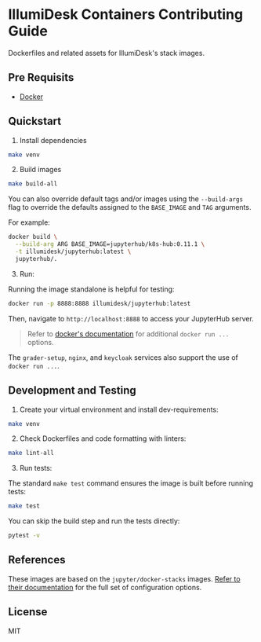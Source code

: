 # IllumiDesk Containers Contributing Guide

Dockerfiles and related assets for IllumiDesk's stack images.

## Pre Requisits

- [Docker](https://docs.docker.com/get-docker/)

## Quickstart

1. Install dependencies

```bash
make venv
```

2. Build images

```bash
make build-all
```

You can also override default tags and/or images using the `--build-args` flag to override the defaults assigned to the `BASE_IMAGE` and `TAG` arguments.

For example:

```bash
docker build \
  --build-arg ARG BASE_IMAGE=jupyterhub/k8s-hub:0.11.1 \
  -t illumidesk/jupyterhub:latest \
  jupyterhub/.
```

3. Run:

Running the image standalone is helpful for testing:

```bash
docker run -p 8888:8888 illumidesk/jupyterhub:latest
```

Then, navigate to `http://localhost:8888` to access your JupyterHub server.

> Refer to [docker's documentation](https://docs.docker.com/engine/reference/run/) for additional `docker run ...` options.

The `grader-setup`, `nginx`, and `keycloak` services also support the use of `docker run ...`.

## Development and Testing

1. Create your virtual environment and install dev-requirements:

```bash
make venv
```

2. Check Dockerfiles and code formatting with linters:

```bash
make lint-all
```

3. Run tests:

The standard `make test` command ensures the image is built before running tests:

```bash
make test
```

You can skip the build step and run the tests directly:

```bash
pytest -v
```

## References

These images are based on the `jupyter/docker-stacks` images. [Refer to their documentation](https://jupyter-docker-stacks.readthedocs.io/en/latest/) for the full set of configuration options.

## License

MIT
